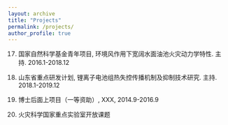 ```yaml
---
layout: archive
title: "Projects"
permalink: /projects/
author_profile: true
---
```




17. 国家自然科学基金青年项目, 环境风作用下宽阔水面油池火灾动力学特性. 主持. 2016.1-2018.12

27. 山东省重点研发计划, 锂离子电池组热失控传播机制及抑制技术研究. 主持. 2018.1-2019.12

37. 博士后面上项目（一等资助）, XXX, 2014.9-2016.9

47. 火灾科学国家重点实验室开放课题

    ​

